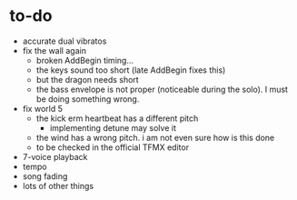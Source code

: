 # to-do

- accurate dual vibratos
- fix the wall again
  - broken AddBegin timing...
  - the keys sound too short (late AddBegin fixes this)
  - but the dragon needs short
  - the bass envelope is not proper (noticeable during the solo). I must be doing something wrong.
- fix world 5
  - the kick erm heartbeat has a different pitch
    - implementing detune may solve it
  - the wind has a wrong pitch. i am not even sure how is this done
  - to be checked in the official TFMX editor
- 7-voice playback
- tempo
- song fading
- lots of other things
